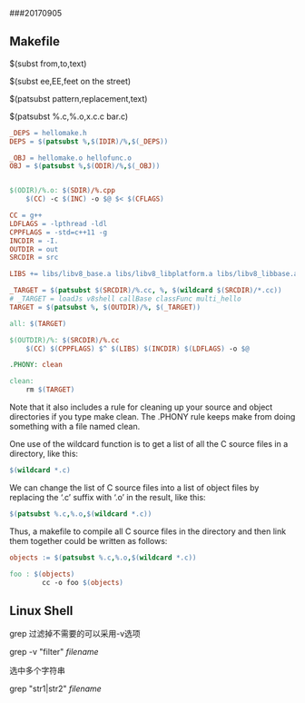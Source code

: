 ###20170905

## Makefile

$(subst from,to,text)

$(subst ee,EE,feet on the street)

$(patsubst pattern,replacement,text)

$(patsubst %.c,%.o,x.c.c bar.c)

```Makefile
_DEPS = hellomake.h
DEPS = $(patsubst %,$(IDIR)/%,$(_DEPS))

_OBJ = hellomake.o hellofunc.o 
OBJ = $(patsubst %,$(ODIR)/%,$(_OBJ))


$(ODIR)/%.o: $(SDIR)/%.cpp 
    $(CC) -c $(INC) -o $@ $< $(CFLAGS)
```

```Makefile
CC = g++
LDFLAGS = -lpthread -ldl
CPPFLAGS = -std=c++11 -g
INCDIR = -I.
OUTDIR = out
SRCDIR = src

LIBS += libs/libv8_base.a libs/libv8_libplatform.a libs/libv8_libbase.a libs/libv8_snapshot.a

_TARGET = $(patsubst $(SRCDIR)/%.cc, %, $(wildcard $(SRCDIR)/*.cc))
# _TARGET = loadJs v8shell callBase classFunc multi_hello
TARGET = $(patsubst %, $(OUTDIR)/%, $(_TARGET))

all: $(TARGET)

$(OUTDIR)/%: $(SRCDIR)/%.cc
	$(CC) $(CPPFLAGS) $^ $(LIBS) $(INCDIR) $(LDFLAGS) -o $@

.PHONY: clean

clean:
	rm $(TARGET)
```
Note that it also includes a rule for cleaning up your source and object directories if you type make clean. The .PHONY rule keeps make from doing something with a file named clean.

One use of the wildcard function is to get a list of all the C source files in a directory, like this:
```Makefile
$(wildcard *.c)
```

We can change the list of C source files into a list of object files by replacing the ‘.c’ suffix with ‘.o’ in the result, like this:
```Makefile
$(patsubst %.c,%.o,$(wildcard *.c))
```


Thus, a makefile to compile all C source files in the directory and then link them together could be written as follows:
```Makefile
objects := $(patsubst %.c,%.o,$(wildcard *.c))

foo : $(objects)
        cc -o foo $(objects)
```


## Linux Shell

grep 过滤掉不需要的可以采用-v选项

grep -v "filter" *filename*

选中多个字符串

grep "str1\|str2" *filename*